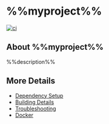 # %%myproject%%

[![ci](https://github.com/%%myorg%%/%%myproject%%/actions/workflows/ci.yml/badge.svg)](https://github.com/%%myorg%%/%%myproject%%/actions/workflows/ci.yml)

## About %%myproject%%
%%description%%


## More Details

 * [Dependency Setup](README_dependencies.md)
 * [Building Details](README_building.md)
 * [Troubleshooting](README_troubleshooting.md)
 * [Docker](README_docker.md)